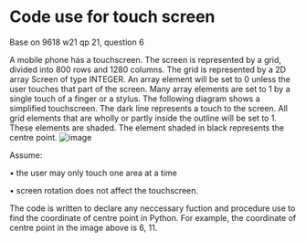 # Code use for touch screen 
Base on 9618 w21 qp 21, question 6

A mobile phone has a touchscreen. The screen is represented by a grid, divided into 800 rows
and 1280 columns.
The grid is represented by a 2D array Screen of type INTEGER. An array element will be set to 0
unless the user touches that part of the screen.
Many array elements are set to 1 by a single touch of a finger or a stylus.
The following diagram shows a simplified touchscreen. The dark line represents a touch to the
screen. All grid elements that are wholly or partly inside the outline will be set to 1. These elements
are shaded.
The element shaded in black represents the centre point.
![image](https://github.com/Palalann/touch-screen/assets/98255085/73ce4cf1-8083-47af-bda2-a06789d1e926)

Assume:

• the user may only touch one area at a time

• screen rotation does not affect the touchscreen.

The code is written to declare any neccessary fuction and procedure use to find the coordinate of centre point in Python. For example, the coordinate of centre point in the image above is 6, 11. 

